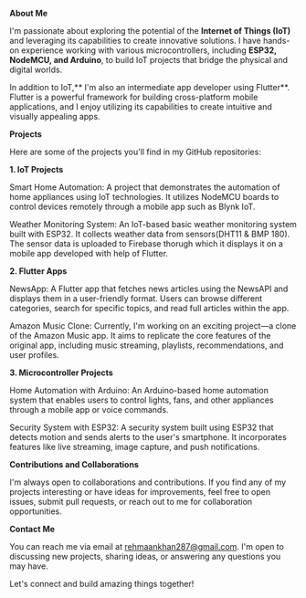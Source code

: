 
**About Me**

I'm passionate about exploring the potential of the **Internet of Things (IoT)** and leveraging its capabilities to create innovative solutions. I have hands-on experience working with various microcontrollers, including **ESP32, NodeMCU, and Arduino**, to build IoT projects that bridge the physical and digital worlds.

In addition to IoT,** I'm also an intermediate app developer using Flutter**. Flutter is a powerful framework for building cross-platform mobile applications, and I enjoy utilizing its capabilities to create intuitive and visually appealing apps.

**Projects**

Here are some of the projects you'll find in my GitHub repositories:

**1. IoT Projects**

Smart Home Automation: A project that demonstrates the automation of home appliances using IoT technologies. It utilizes NodeMCU boards to control devices remotely through a mobile app such as Blynk IoT.

Weather Monitoring System: An IoT-based basic weather monitoring system built with ESP32. It collects weather data from sensors(DHT11 & BMP 180). The sensor data is uploaded to Firebase thorugh which  it displays it on a mobile app developed with help of Flutter.

**2. Flutter Apps**

NewsApp: A Flutter app that fetches news articles using the NewsAPI and displays them in a user-friendly format. Users can browse different categories, search for specific topics, and read full articles within the app.

Amazon Music Clone: Currently, I'm working on an exciting project—a clone of the Amazon Music app. It aims to replicate the core features of the original app, including music streaming, playlists, recommendations, and user profiles.

**3. Microcontroller Projects**

Home Automation with Arduino: An Arduino-based home automation system that enables users to control lights, fans, and other appliances through a mobile app or voice commands.

Security System with ESP32: A security system built using ESP32 that detects motion and sends alerts to the user's smartphone. It incorporates features like live streaming, image capture, and push notifications.

**Contributions and Collaborations**

I'm always open to collaborations and contributions. If you find any of my projects interesting or have ideas for improvements, feel free to open issues, submit pull requests, or reach out to me for collaboration opportunities.

**Contact Me**

You can reach me via email at rehmaankhan287@gmail.com. I'm open to discussing new projects, sharing ideas, or answering any questions you may have.

Let's connect and build amazing things together!
<!---
irehmaan/irehmaan is a ✨ special ✨ repository because its `README.md` (this file) appears on your GitHub profile.
You can click the Preview link to take a look at your changes.
--->

